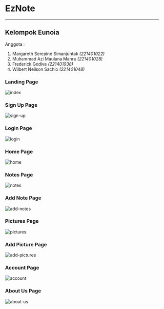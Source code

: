 # EzNote
---
## Kelompok Eunoia
Anggota :
  <ol>
    <li>Margareth Serepine Simanjuntak <em>(221401022)</em></li>
    <li>Muhammad Azi Maulana Manru <em>(221401028)</em></li>
    <li>Frederick Godiva <em>(221401038)</em></li>
    <li>Wilbert Neilson Sachio <em>(221401048)</em></li>
  </ol>

### Landing Page
![index](https://github.com/FrederickGodiva/EzNote/assets/114503454/ef6a222f-f661-4266-8c9d-09259b1f70c3)

### Sign Up Page
![sign-up](https://github.com/FrederickGodiva/EzNote/assets/114503454/c5852069-e084-4b5c-b3d1-21ce4d5d67e3)

### Login Page
![login](https://github.com/FrederickGodiva/EzNote/assets/114503454/bc89fc92-a4ef-47db-b0d8-5874740f1a7b)

### Home Page
![home](https://github.com/FrederickGodiva/EzNote/assets/114503454/4ef61102-ac97-47ff-ae97-a1bc818b0ef7)

### Notes Page
![notes](https://github.com/FrederickGodiva/EzNote/assets/114503454/4ad47e49-df72-4e7d-85f4-38226ba95fc4)

### Add Note Page
![add-notes](https://github.com/FrederickGodiva/EzNote/assets/114503454/12b4de7f-d7d7-4808-92e3-6226bc69696d)

### Pictures Page
![pictures](https://github.com/FrederickGodiva/EzNote/assets/114503454/7d2a3844-e866-4413-9219-8f3e5891d9d7)

### Add Picture Page
![add-pictures](https://github.com/FrederickGodiva/EzNote/assets/114503454/69a690e7-b5b2-4588-bc07-987a8aa83a35)

### Account Page
![account](https://github.com/FrederickGodiva/EzNote/assets/114503454/654591b4-e8c7-4937-8ebc-d69c433933fe)

### About Us Page
![about-us](https://github.com/FrederickGodiva/EzNote/assets/114503454/eb1b61fe-deca-4501-8eb7-ab8f218b7f5b)
